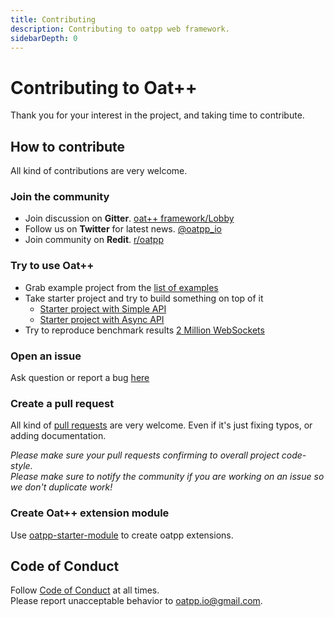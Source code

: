 ```yaml
---
title: Contributing
description: Contributing to oatpp web framework. 
sidebarDepth: 0
---
```


# Contributing to Oat++ <seo/>

Thank you for your interest in the project, and taking time to contribute.  

## How to contribute

All kind of contributions are very welcome.

### Join the community

- Join discussion on **Gitter**. [oat++ framework/Lobby](https://gitter.im/oatpp-framework/Lobby)
- Follow us on **Twitter** for latest news. [@oatpp_io](https://twitter.com/oatpp_io)
- Join community on **Redit**. [r/oatpp](https://www.reddit.com/r/oatpp/)

### Try to use Oat++

- Grab example project from the [list of examples](https://github.com/oatpp/oatpp-examples)
- Take starter project and try to build something on top of it
  - [Starter project with Simple API](https://github.com/oatpp/oatpp-starter)
  - [Starter project with Async API](https://github.com/oatpp/oatpp-starter-async)
- Try to reproduce benchmark results [2 Million WebSockets](/benchmark/websocket/2-million/)

### Open an issue

Ask question or report a bug [here](https://github.com/oatpp/oatpp/issues)

### Create a pull request

All kind of [pull requests](https://github.com/oatpp/oatpp/pulls) are very welcome.
Even if it's just fixing typos, or adding documentation.

*Please make sure your pull requests confirming to overall project code-style.*  
*Please make sure to notify the community if you are working on an issue so we don't duplicate work!*

### Create Oat++ extension module

Use [oatpp-starter-module](https://github.com/oatpp/oatpp-starter-module) to create oatpp extensions.

## Code of Conduct

Follow [Code of Conduct](https://github.com/oatpp/oatpp/blob/master/CODE_OF_CONDUCT.md) at all times.  
Please report unacceptable behavior to [oatpp.io@gmail.com](mailto:oatpp.io@gmail.com).
